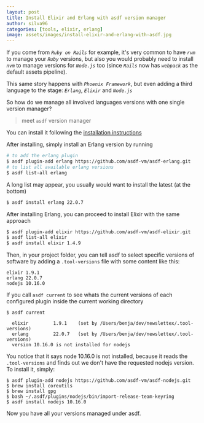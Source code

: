```yaml
---
layout: post
title: Install Elixir and Erlang with asdf version manager
author: silva96
categories: [tools, elixir, erlang]
image: assets/images/install-elixir-and-erlang-with-asdf.jpg
---
```


If you come from _`Ruby on Rails`_ for example, it's very common to have _`rvm`_ to manage your _`Ruby`_ versions, but also you would probably need to install _`nvm`_ to manage versions for _`Node.js`_ too (since _`Rails`_ now has _`webpack`_ as the default assets pipeline).

This same story happens with _`Phoenix Framework`_, but even adding a third language to the stage: _`Erlang`_, _`Elixir`_ and _`Node.js`_

So how do we manage all involved languages versions with one single version manager?

> meet `asdf` version manager

You can install it following the [installation instructions](https://asdf-vm.com/#/core-manage-asdf-vm?id=install-asdf-vm)

After installing, simply install an Erlang version by running

```bash
# to add the erlang plugin
$ asdf plugin-add erlang https://github.com/asdf-vm/asdf-erlang.git
# to list all available erlang versions
$ asdf list-all erlang
```

A long list may appear, you usually would want to install the latest (at the bottom)

```bash
$ asdf install erlang 22.0.7
```

After installing Erlang, you can proceed to install Elixir with the same approach

```bash
$ asdf plugin-add elixir https://github.com/asdf-vm/asdf-elixir.git
$ asdf list-all elixir
$ asdf install elixir 1.4.9
```

Then, in your project folder, you can tell asdf to select specific versions of software by adding a `.tool-versions` file with some content like this:

```
elixir 1.9.1
erlang 22.0.7
nodejs 10.16.0
```

If you call `asdf current` to see whats the current versions of each configured plugin inside the current working directory

```
$ asdf current

  elixir         1.9.1    (set by /Users/benja/dev/newslettex/.tool-versions)
  erlang         22.0.7   (set by /Users/benja/dev/newslettex/.tool-versions)
  version 10.16.0 is not installed for nodejs
```

You notice that it says node 10.16.0 is not installed, because it reads the `.tool-versions` and finds out we don't have the requested nodejs version. To install it, simply:

```
$ asdf plugin-add nodejs https://github.com/asdf-vm/asdf-nodejs.git
$ brew install coreutils
$ brew install gpg
$ bash ~/.asdf/plugins/nodejs/bin/import-release-team-keyring
$ asdf install nodejs 10.16.0
```

Now you have all your versions managed under asdf.
